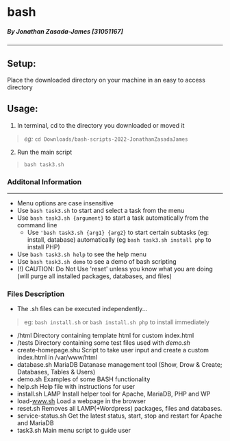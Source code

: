 # bash

##### By Jonathan Zasada-James [31051167]
-----------------------------------

## Setup:
Place the downloaded directory on your machine in an easy to access directory

## Usage:
1. In terminal, cd to the directory you downloaded or moved it
> *eg:* `cd Downloads/bash-scripts-2022-JonathanZasadaJames`

2. Run the main script
> `bash task3.sh`

### Additonal Information
---------------------
- Menu options are case insensitive
- Use `bash task3.sh` to start and select a task from the menu
- Use `bash task3.sh {argument}` to start a task automatically from the command line
    - Use `'bash task3.sh {arg1} {arg2}` to start certain subtasks (eg: install, database) automatically (eg `bash task3.sh install php` to install PHP)
- Use `bash task3.sh help` to see the help menu
- Use `bash task3.sh demo` to see a demo of bash scripting
- (!) CAUTION: Do Not Use 'reset' unless you know what you are doing (will purge all installed packages, databases, and files)

### Files Description
- The .sh files can be executed independently...
> eg: `bash install.sh` or `bash install.sh php` to install immediately
+ /html                   Directory containing template html for custom index.html
+ /tests                  Directory containing some test files used with *demo.sh*
+ create-homepage.shu     Script to take user input and create a custom index.html in /var/www/html
+ database.sh             MariaDB Datanase management tool (Show, Drow & Create; Databases, Tables & Users)
+ demo.sh                 Examples of some BASH functionality
+ help.sh                 Help file with instructions for user
+ install.sh              LAMP Install helper tool for Apache, MariaDB, PHP and WP
+ load-www.sh             Load a webpage in the browser
+ reset.sh                Removes all LAMP(+Wordpress) packages, files and databases.
+ service-status.sh       Get the latest status, start, stop and restart for Apache and MariaDB
+ task3.sh                Main menu script to guide user